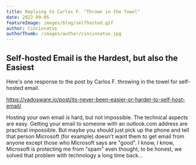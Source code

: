 ```yaml
---
title: Replying to Carlos F. "Thrown in the Towel"
date: 2022-09-05
featureImage: images/blog/selfhosted.gif
author: Cincinnatus
authorThumb: /images/author/cincinnatus.jpg
---
```


## Self-hosted Email is the Hardest, but also the Easiest

Here's one response to the post by Carlos F. throwing in the towel for self-hosted email.

https://vadosware.io/post/its-never-been-easier-or-harder-to-self-host-email/

Hosting your own email *is* hard, but not impossible. The technical aspects are easy. Getting your email to someone with an outlook.com address are practical impossible. But maybe you should just pick up the phone and tell that person Microsoft (for example) doesn't want them to get email from anyone except those who Microsoft says are "good". I know, I know, Microsoft is protecting me from "spam" even thought, to be honest, we solved that problem with technology a long time back...